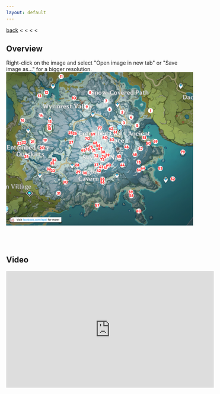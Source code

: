 ```yaml
---
layout: default
---
```


[back](../) < < < <

## Overview
Right-click on the image and select "Open image in new tab" or "Save image as..." for a bigger resolution.
![Crimson Agate Overview](crimson-agate-overview.jpg)

<br/><br/>

## Video

<iframe width="560" height="315" src="https://www.youtube.com/embed/L5EKeA0hlBU" frameborder="0" allow="accelerometer; autoplay; clipboard-write; encrypted-media; gyroscope; picture-in-picture" allowfullscreen></iframe>
